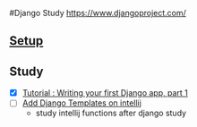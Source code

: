 #Django Study
https://www.djangoproject.com/

## [Setup](setup.md)


## Study
- [x] [Tutorial : Writing your first Django app, part 1](https://docs.djangoproject.com/en/3.1/intro/tutorial01/)
- [ ] [Add Django Templates on intellij](https://www.jetbrains.com/help/idea/templates.html)
    - study intellij functions after django study